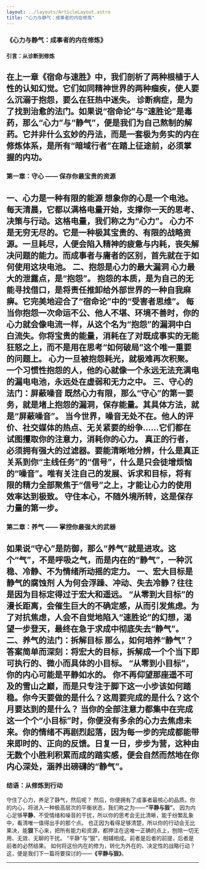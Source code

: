 ```yaml
---
layout: ../layouts/ArticleLayout.astro
title: "心力与静气：成事者的内在修炼"
---
```

### **《心力与静气：成事者的内在修炼》**
#### **引言：从诊断到修炼**
在上一章《宿命与速胜》中，我们剖析了两种根植于人性的认知幻觉。它们如同精神世界的两种痼疾，使人要么沉溺于抱怨，要么在狂热中迷失。
诊断病症，是为了找到治愈的法门。如果说“宿命论”与“速胜论”是毒药，那么“心力”与“静气”，便是我们为自己熬制的解药。它并非什么玄妙的丹法，而是一套极为务实的内在修炼体系，是所有“暗域行者”在踏上征途前，必须掌握的内功。
---
### **第一章：守心 —— 保存你最宝贵的资源**
**一、心力是一种有限的能源**
想象你的心是一个电池。每天清晨，它都以满格电量开始，支撑你一天的思考、决策与行动。这格电量，我们称之为“心力”。
心力不是无穷无尽的。它是一种极其宝贵的、有限的战略资源。一旦耗尽，人便会陷入精神的疲惫与内耗，丧失解决问题的能力。而成事者与庸者的区别，首先就在于如何使用这块电池。
**二、抱怨是心力的最大漏洞**
心力最大的泄露点，是“抱怨”。
抱怨的本质，是为自己的无能寻找借口，是将责任推卸给外部世界的一种自我麻痹。它完美地迎合了“宿命论”中的“受害者思维”。
每当你抱怨一次命运不公、他人不堪、环境不善时，你的心力就会像电流一样，从这个名为“抱怨”的漏洞中白白流失。你将宝贵的能量，消耗在了对既成事实的无能狂怒之上，而不是用在思考“如何破局”这个唯一重要的问题上。
心力一旦被抱怨耗光，就极难再次积聚。一个习惯性抱怨的人，他的心就像一个永远无法充满电的漏电电池，永远处在虚弱和无力之中。
**三、守心的法门：屏蔽噪音**
既然心力有限，那么“守心”的第一要务，就是堵上抱怨的漏洞，保存能量。其具体方法，就是“屏蔽噪音”。
当今世界，噪音无处不在。他人的评价、社交媒体的热点、无关紧要的纷争……它们都在试图攫取你的注意力，消耗你的心力。
真正的行者，必须拥有强大的过滤器。要能清晰地分辨，什么是真正关系到你“主线任务”的“信号”，什么是只会徒增烦恼的“噪音”。唯有关注自己的发展、诉求和目标，将有限的精力全部聚焦于“信号”之上，才能让心力的使用效率达到极致。
守住本心，不随外境所转，这是保存力量的第一步。
---
### **第二章：养气 —— 掌控你最强大的武器**
如果说“守心”是防御，那么“养气”就是进攻。这个“气”，不是呼吸之气，而是内在的“静气”，一种沉稳、冷静、不为情绪所动摇的定力。
**一、宏大目标是静气的腐蚀剂**
人为何会浮躁、冲动、失去冷静？往往是因为目标定得过于宏大和遥远。
“从零到大目标”的漫长距离，会催生巨大的不确定感，从而引发焦虑。为了对抗焦虑，人会不自觉地陷入“速胜论”的幻想，渴望一步登天，最终在急于求成中彻底失去“静气”。
**二、养气的法门：拆解目标**
那么，如何培养“静气”？答案简单而深刻：**将宏大的目标，拆解成一个个当下即可执行的、微小而具体的小目标。**
“从零到小目标”，你的内心可能是平静如水的。
你不再仰望那座遥不可及的雪山之巅，而是只专注于脚下这一小步该如何踏稳。你今天要做的是什么？这周要完成的是什么？这个月要达到的是什么？
当你的全部注意力都集中在完成这一个个“小目标”时，你便没有多余的心力去焦虑未来。你的情绪不再剧烈起落，因为每一步的完成都能带来即时的、正向的反馈。日复一日，步步为营，这种由无数个小胜利积累而成的踏实感，便会自然而然地在你内心深处，涵养出磅礴的“静气”。
---
### **结语：从修炼到行动**
守住了心力，养足了静气，然后呢？
然后，你便拥有了成事者最核心的品质。你的内心，将进入一种极高层次的平衡状态，我们称之为——**“平静与狠”**。
因为内心足够**平静**，不受情绪和噪音的干扰，所以你的思考会无比清晰，能于纷繁乱象中，看清唯一值得出手的那个点。
也正因为看得足够清楚，所以你的行动会无比果决，能**狠**下心来，把所有能力和资源，都押注在这唯一正确的点上，刨除一切无用、无效、无聊的干扰。
“平静”与“狠”，相辅相成。前者是后者的前提，后者是前者的必然结果。
如何将这份内在的修为，转化为外在的、决定性的战略行动？
这，便是我们下一篇将要探讨的——**《平静与狠》**。

---